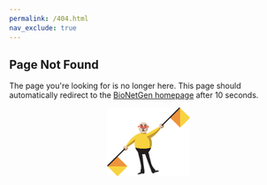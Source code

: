 ```yaml
---
permalink: /404.html
nav_exclude: true
---
```


## Page Not Found
The page you're looking for is no longer here. This page should automatically redirect to the [BioNetGen homepage](https://bionetgen.org/) after 10 seconds.

<p align="center">
    <img src="assets/flagman.png" width="150" height="125">
</p>

<meta charset="utf-8">
<meta http-equiv="refresh" content="10; URL=https://bionetgen.org/">
